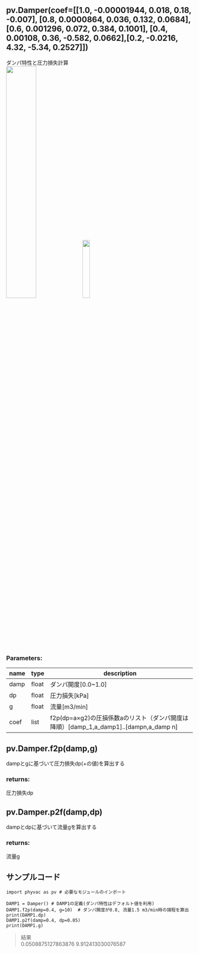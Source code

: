 ## pv.Damper(coef=[[1.0, -0.00001944, 0.018, 0.18, -0.007], [0.8, 0.0000864, 0.036, 0.132, 0.0684],[0.6, 0.001296, 0.072, 0.384, 0.1001], [0.4, 0.00108, 0.36, -0.582, 0.0662],[0.2, -0.0216, 4.32, -5.34, 0.2527]])
ダンパ特性と圧力損失計算  
<img src="https://user-images.githubusercontent.com/78840483/112942379-fb15c180-916a-11eb-9a60-bea897372748.png" width=40%>
<img src="https://user-images.githubusercontent.com/78840483/112946860-fb18c000-9170-11eb-8b8f-59299ecc4ccd.png" width=20%>

  
### Parameters:
|  name  |  type  | description |
| ---- | ---- | ---- |
|damp|float|ダンパ開度[0.0~1.0]|
|dp|float|圧力損失[kPa]|
|g|float|流量[m3/min]|
|coef|list|f2p(dp=a×g2)の圧損係数aのリスト（ダンパ開度は降順）[damp_1,a_damp1]..[dampn,a_damp n]|

  
## pv.Damper.f2p(damp,g)
dampとgに基づいて圧力損失dp(+の値)を算出する
  
### returns:
圧力損失dp
  
## pv.Damper.p2f(damp,dp)
dampとdpに基づいて流量gを算出する
  
### returns:
流量g
  
  
## サンプルコード  
```
import phyvac as pv # 必要なモジュールのインポート

DAMP1 = Damper() # DAMP1の定義(ダンパ特性はデフォルト値を利用)
DAMP1.f2p(damp=0.4, g=10)  # ダンパ開度が0.8, 流量1.5 m3/min時の揚程を算出
print(DAMP1.dp)
DAMP1.p2f(damp=0.4, dp=0.05)
print(DAMP1.g)
```
> 結果  
> 0.0508875127863876
> 9.912413030076587
  
